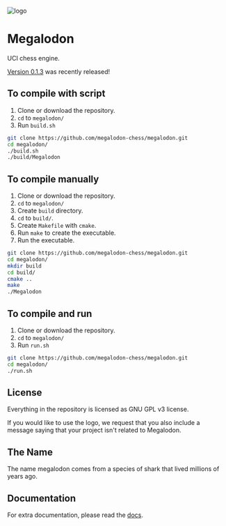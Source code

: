 ![logo](https://raw.githubusercontent.com/megalodon-chess/megalodon/main/logo/logo_widescreen_light.png)

# Megalodon

UCI chess engine.

[Version 0.1.3][latest] was recently released!

## To compile with script

1. Clone or download the repository.
2. `cd` to `megalodon/`
3. Run `build.sh`

```bash
git clone https://github.com/megalodon-chess/megalodon.git
cd megalodon/
./build.sh
./build/Megalodon
```

## To compile manually

1. Clone or download the repository.
2. `cd` to `megalodon/`
3. Create `build` directory.
4. `cd` to `build/`.
5. Create `Makefile` with `cmake`.
6. Run `make` to create the executable.
7. Run the executable.

``` bash
git clone https://github.com/megalodon-chess/megalodon.git
cd megalodon/
mkdir build
cd build/
cmake ..
make
./Megalodon
```

## To compile and run
1. Clone or download the repository.
2. `cd` to `megalodon/`
3. Run `run.sh`

```bash
git clone https://github.com/megalodon-chess/megalodon.git
cd megalodon/
./run.sh
```

## License

Everything in the repository is licensed as GNU GPL v3 license.

If you would like to use the logo, we request that you also include a message
saying that your project isn't related to Megalodon.

## The Name

The name megalodon comes from a species of shark that lived millions of years ago.

## Documentation

For extra documentation, please read the [docs][docs].

[docs]: https://megalodon-chess.github.io/megalodon/
[latest]: https://github.com/megalodon-chess/megalodon/releases/latest
